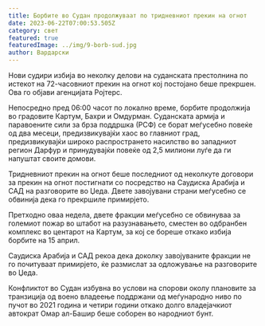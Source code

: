 ```yaml
---
title: Борбите во Судан продолжуваат по тридневниот прекин на огнот
date: 2023-06-22T07:00:53.505Z
category: свет
featured: true
featuredImage: ../img/9-borb-sud.jpg
author: Вардарски
---
```

Нови судири избија во неколку делови на суданската престолнина по истекот на 72-часовниот прекин на огнот кој постојано беше прекршен. Ова го објави агенцијата Ројтерс.

Непосредно пред 06:00 часот по локално време, борбите продолжија во градовите Картум, Бахри и Омдурман. Суданската армија и паравоените сили за брза поддршка (РСФ) се борат меѓусебно повеќе од два месеци, предизвикувајќи хаос во главниот град, предизвикувајќи широко распространето насилство во западниот регион Дарфур и принудувајќи повеќе од 2,5 милиони луѓе да ги напуштат своите домови.

Тридневниот прекин на огнот беше последниот од неколкуте договори за прекин на огнот постигнати со посредство на Саудиска Арабија и САД на разговорите во Џеда. Двете завојувани страни меѓусебно се обвинија дека го прекршиле примирјето.

Претходно оваа недела, двете фракции меѓусебно се обвинуваа за големиот пожар во штабот на разузнавањето, сместен во одбранбен комплекс во центарот на Картум, за кој се бореше откако избија борбите на 15 април.

Саудиска Арабија и САД рекоа дека доколку завојуваните фракции не го почитуваат примирјето, ќе размислат за одложување на разговорите во Џеда.

Конфликтот во Судан избувна во услови на спорови околу плановите за транзиција од воено владеење поддржани од меѓународно ниво по пучот во 2021 година и четири години откако долго владејачкиот автократ Омар ал-Башир беше соборен во народниот бунт.